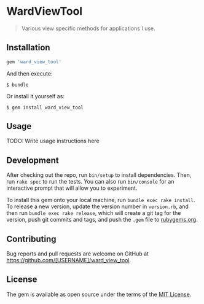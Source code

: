 # WardViewTool

> Various view specific methods for applications I use.

## Installation

```ruby
gem 'ward_view_tool'
```

And then execute:

    $ bundle

Or install it yourself as:

    $ gem install ward_view_tool

## Usage

TODO: Write usage instructions here

## Development

After checking out the repo, run `bin/setup` to install dependencies. Then, run `rake spec` to run the tests. You can also run `bin/console` for an interactive prompt that will allow you to experiment.

To install this gem onto your local machine, run `bundle exec rake install`. To release a new version, update the version number in `version.rb`, and then run `bundle exec rake release`, which will create a git tag for the version, push git commits and tags, and push the `.gem` file to [rubygems.org](https://rubygems.org).

## Contributing

Bug reports and pull requests are welcome on GitHub at https://github.com/[USERNAME]/ward_view_tool.


## License

The gem is available as open source under the terms of the [MIT License](http://opensource.org/licenses/MIT).

